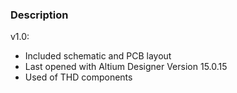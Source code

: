 ### Description

v1.0:
- Included schematic and PCB layout
- Last opened with Altium Designer Version 15.0.15
- Used of THD components

